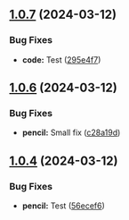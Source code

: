 ## [1.0.7](https://github.com/AppacYazilim/zamanejs/compare/v1.0.6...v1.0.7) (2024-03-12)


### Bug Fixes

* **code:** Test ([295e4f7](https://github.com/AppacYazilim/zamanejs/commit/295e4f740d4516b2e4c391c9c64a90cc60b808a1))

## [1.0.6](https://github.com/AppacYazilim/zamanejs/compare/v1.0.5...v1.0.6) (2024-03-12)


### Bug Fixes

* **pencil:** Small fix ([c28a19d](https://github.com/AppacYazilim/zamanejs/commit/c28a19dbe7ad1b1b2608fc63e25d3c19e973be78))

## [1.0.4](https://github.com/AppacYazilim/zamanejs/compare/v1.0.3...v1.0.4) (2024-03-12)


### Bug Fixes

* **pencil:** Test ([56ecef6](https://github.com/AppacYazilim/zamanejs/commit/56ecef6d38c5852439a9c3808a4599ee97a09b0a))
